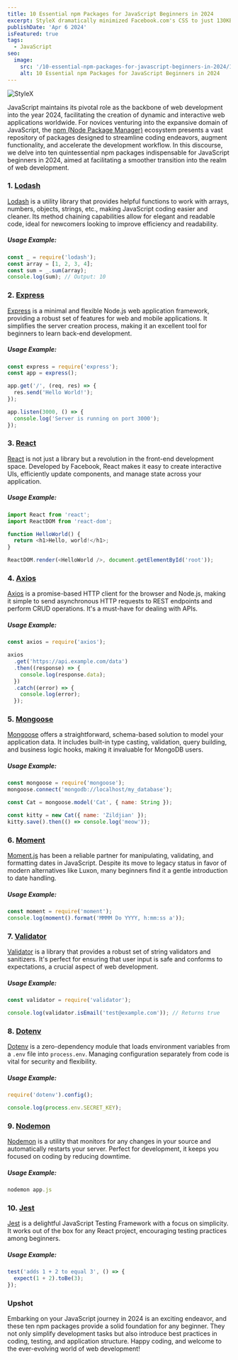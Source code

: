 ```yaml
---
title: 10 Essential npm Packages for JavaScript Beginners in 2024
excerpt: StyleX dramatically minimized Facebook.com's CSS to just 130KB initially, seamlessly covering all features without encountering loading order complexities. After three years of refinement, it has grown to 170KB, yet remains battle-tested and now available as an open-source solution. While Tailwind excels for small teams, StyleX shines in the realm of larger projects and multi-team collaborations, providing indispensable tooling for building comprehensive design systems across organizations. Meta's decision to open-source StyleX marks a significant step forward...
publishDate: 'Apr 6 2024'
isFeatured: true
tags:
  - JavaScript
seo:
  image:
    src: '/10-essential-npm-packages-for-javascript-beginners-in-2024/10-essential-npm-packages-for-javascript-beginners-in-2024.webp'
    alt: 10 Essential npm Packages for JavaScript Beginners in 2024
---
```


![StyleX](/10-essential-npm-packages-for-javascript-beginners-in-2024/10-essential-npm-packages-for-javascript-beginners-in-2024.webp)

JavaScript maintains its pivotal role as the backbone of web development into the year 2024, facilitating the creation of dynamic and interactive web applications worldwide. For novices venturing into the expansive domain of JavaScript, the <a href="https://www.npmjs.com/" target="_blank">npm (Node Package Manager)</a> ecosystem presents a vast repository of packages designed to streamline coding endeavors, augment functionality, and accelerate the development workflow. In this discourse, we delve into ten quintessential npm packages indispensable for JavaScript beginners in 2024, aimed at facilitating a smoother transition into the realm of web development.

### 1. <a href="https://lodash.com/" target="_blank">Lodash</a>

<a href="https://lodash.com/" target="_blank">Lodash</a> is a utility library that provides helpful functions to work with arrays, numbers, objects, strings, etc., making JavaScript coding easier and cleaner. Its method chaining capabilities allow for elegant and readable code, ideal for newcomers looking to improve efficiency and readability.

##### Usage Example:

```javascript
const _ = require('lodash');
const array = [1, 2, 3, 4];
const sum = _.sum(array);
console.log(sum); // Output: 10
```

### 2. <a href="https://expressjs.com/" target="_blank">Express</a>

<a href="https://expressjs.com/" target="_blank">Express</a> is a minimal and flexible Node.js web application framework, providing a robust set of features for web and mobile applications. It simplifies the server creation process, making it an excellent tool for beginners to learn back-end development.

##### Usage Example:

```javascript
const express = require('express');
const app = express();

app.get('/', (req, res) => {
  res.send('Hello World!');
});

app.listen(3000, () => {
  console.log('Server is running on port 3000');
});
```

### 3. <a href="https://react.dev/" target="_blank">React</a>

<a href="https://react.dev/" target="_blank">React</a> is not just a library but a revolution in the front-end development space. Developed by Facebook, React makes it easy to create interactive UIs, efficiently update components, and manage state across your application.

##### Usage Example:

```javascript
import React from 'react';
import ReactDOM from 'react-dom';

function HelloWorld() {
  return <h1>Hello, world!</h1>;
}

ReactDOM.render(<HelloWorld />, document.getElementById('root'));
```

### 4. <a href="https://axios-http.com/" target="_blank">Axios</a>

<a href="https://axios-http.com/" target="_blank">Axios</a> is a promise-based HTTP client for the browser and Node.js, making it simple to send asynchronous HTTP requests to REST endpoints and perform CRUD operations. It's a must-have for dealing with APIs.

##### Usage Example:

```javascript
const axios = require('axios');

axios
  .get('https://api.example.com/data')
  .then((response) => {
    console.log(response.data);
  })
  .catch((error) => {
    console.log(error);
  });
```

### 5. <a href="https://mongoosejs.com/" target="_blank">Mongoose</a>

<a href="https://mongoosejs.com/" target="_blank">Mongoose</a> offers a straightforward, schema-based solution to model your application data. It includes built-in type casting, validation, query building, and business logic hooks, making it invaluable for MongoDB users.

##### Usage Example:

```javascript
const mongoose = require('mongoose');
mongoose.connect('mongodb://localhost/my_database');

const Cat = mongoose.model('Cat', { name: String });

const kitty = new Cat({ name: 'Zildjian' });
kitty.save().then(() => console.log('meow'));
```

### 6. <a href="https://momentjs.com/" target="_blank">Moment</a>

<a href="https://momentjs.com/" target="_blank">Moment.js</a> has been a reliable partner for manipulating, validating, and formatting dates in JavaScript. Despite its move to legacy status in favor of modern alternatives like Luxon, many beginners find it a gentle introduction to date handling.

##### Usage Example:

```javascript
const moment = require('moment');
console.log(moment().format('MMMM Do YYYY, h:mm:ss a'));
```

### 7. <a href="https://github.com/validatorjs/validator.js" target="_blank">Validator</a>

<a href="https://github.com/validatorjs/validator.js" target="_blank">Validator</a> is a library that provides a robust set of string validators and sanitizers. It's perfect for ensuring that user input is safe and conforms to expectations, a crucial aspect of web development.

##### Usage Example:

```javascript
const validator = require('validator');

console.log(validator.isEmail('test@example.com')); // Returns true
```

### 8. <a href="https://dotenvx.com/" target="_blank">Dotenv</a>

<a href="https://dotenvx.com/" target="_blank">Dotenv</a> is a zero-dependency module that loads environment variables from a `.env` file into `process.env`. Managing configuration separately from code is vital for security and flexibility.

##### Usage Example:

```javascript
require('dotenv').config();

console.log(process.env.SECRET_KEY);
```

### 9. <a href="https://nodemon.io/" target="_blank">Nodemon</a>

<a href="https://nodemon.io/" target="_blank">Nodemon</a> is a utility that monitors for any changes in your source and automatically restarts your server. Perfect for development, it keeps you focused on coding by reducing downtime.

##### Usage Example:

```javascript
nodemon app.js
```

### 10. <a href="https://jestjs.io/" target="_blank">Jest</a>

<a href="https://jestjs.io/" target="_blank">Jest</a> is a delightful JavaScript Testing Framework with a focus on simplicity. It works out of the box for any React project, encouraging testing practices among beginners.

##### Usage Example:

```javascript
test('adds 1 + 2 to equal 3', () => {
  expect(1 + 2).toBe(3);
});
```

### Upshot

Embarking on your JavaScript journey in 2024 is an exciting endeavor, and these ten npm packages provide a solid foundation for any beginner. They not only simplify development tasks but also introduce best practices in coding, testing, and application structure. Happy coding, and welcome to the ever-evolving world of web development!
